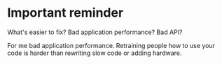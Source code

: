 # Important reminder

What's easier to fix?
Bad application performance?
Bad API?

For me bad application performance.
Retraining people how to use your code is harder than rewriting slow code or adding hardware.